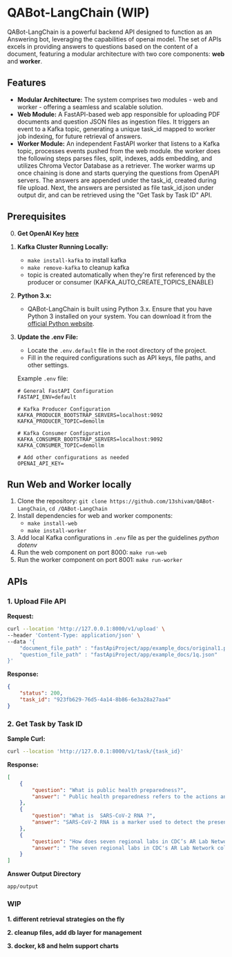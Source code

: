 # QABot-LangChain (WIP)

QABot-LangChain is a powerful backend API designed to function as an Answering bot, leveraging the capabilities of openai model. The set of APIs excels in providing answers to questions based on the content of a document, featuring a modular architecture with two core components: **web** and **worker**.

## Features

- **Modular Architecture:** The system comprises two modules - web and worker - offering a seamless and scalable solution.
- **Web Module:** A FastAPI-based web app responsible for uploading PDF documents and question JSON files as ingestion files. It triggers an event to a Kafka topic, generating a unique task_id mapped to worker job indexing, for future retrieval of answers.
- **Worker Module:** An independent FastAPI worker that listens to a Kafka topic, processes events pushed from the web module. the worker does the following steps parses files, split, indexes, adds embedding, and utilizes Chroma Vector Database as a retriever. The worker warms up once chaining is done and starts querying the questions from OpenAPI servers. The answers are appended under the task_id, created during file upload. Next, the answers are persisted as file task_id.json under output dir, and can be retrieved using the "Get Task by Task ID" API.


## Prerequisites

0. **Get OpenAI Key [here](https://platform.openai.com/account/api-keys)**
1. **Kafka Cluster Running Locally:**
   - `make install-kafka` to install kafka 
   - `make remove-kafka` to cleanup kafka 
   - topic is created automatically when they're first referenced by the producer or consumer (KAFKA_AUTO_CREATE_TOPICS_ENABLE)
2. **Python 3.x:**
   - QABot-LangChain is built using Python 3.x. Ensure that you have Python 3 installed on your system. You can download it from the [official Python website](https://www.python.org/downloads/).

3. **Update the .env File:**
   - Locate the `.env.default` file in the root directory of the project.
   - Fill in the required configurations such as API keys, file paths, and other settings.

   Example `.env` file:
   ```env
   # General FastAPI Configuration
   FASTAPI_ENV=default

   # Kafka Producer Configuration
   KAFKA_PRODUCER_BOOTSTRAP_SERVERS=localhost:9092
   KAFKA_PRODUCER_TOPIC=demollm

   # Kafka Consumer Configuration
   KAFKA_CONSUMER_BOOTSTRAP_SERVERS=localhost:9092
   KAFKA_CONSUMER_TOPIC=demollm

   # Add other configurations as needed
   OPENAI_API_KEY=
   
## Run Web and Worker locally

1. Clone the repository: `git clone https://github.com/13shivam/QABot-LangChain`, `cd /QABot-LangChain`
2. Install dependencies for web and worker components:
   -  `make install-web`
   -  `make install-worker`
3. Add local Kafka configurations in `.env` file as per the guidelines *python dotenv*
4. Run the web component on port 8000: `make run-web`
5. Run the worker component on port 8001: `make run-worker`



## APIs 

### 1. Upload File API

**Request:**

```bash
curl --location 'http://127.0.0.1:8000/v1/upload' \
--header 'Content-Type: application/json' \
--data '{
    "document_file_path" : "fastApiProject/app/example_docs/original1.pdf",
    "question_file_path" : "fastApiProject/app/example_docs/1q.json"
}'
```

**Response:**

```json
{
    "status": 200,
    "task_id": "923fb629-76d5-4a14-8b86-6e3a28a27aa4"
}
```


### 2. Get Task by Task ID

**Sample Curl:**

```bash
curl --location 'http://127.0.0.1:8000/v1/task/{task_id}'
```
**Response:**

```json
[
    {
        "question": "What is public health preparedness?",
        "answer": " Public health preparedness refers to the actions and resources put in place to prevent and respond to public health threats, such as antimicrobial resistance or pandemics. This includes investing in infrastructure, workforce, technology, and strategies to detect, prevent, and contain these threats."
    },
    {
        "question": "What is  SARS-CoV-2 RNA ?",
        "answer": "SARS-CoV-2 RNA is a marker used to detect the presence of COVID-19 in communities through wastewater surveillance. It carries genetic information and can aid in tracking the spread of the virus."
    },
    {
        "question": "How does seven regional labs in CDC’s AR Lab Network work?",
        "answer": " The seven regional labs in CDC's AR Lab Network collaborate with each other during emergencies, such as the COVID-19 pandemic, to maintain critical national testing for antimicrobial resistance. They may offer tests outside of their typical regions or use their sequencing capacity to study new viruses, like SARS-CoV-2. These collaborations demonstrate the flexibility and adaptability of the AR Lab Network and how CDC's investments in antimicrobial resistance can be utilized during a crisis."
    }
]
```

**Answer Output Directory**

```app/output```

### WIP

**1. different retrieval strategies on the fly**

**2. cleanup files, add db layer for management**

**3. docker, k8 and helm support charts**
